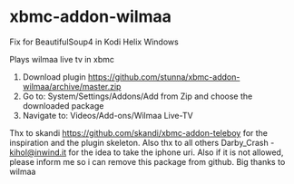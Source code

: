 xbmc-addon-wilmaa
=================
Fix for BeautifulSoup4 in Kodi Helix Windows

Plays wilmaa live tv in xbmc

1. Download plugin https://github.com/stunna/xbmc-addon-wilmaa/archive/master.zip
2. Go to: System/Settings/Addons/Add from Zip and choose the downloaded package
3. Navigate to: Videos/Add-ons/Wilmaa Live-TV

Thx to skandi https://github.com/skandi/xbmc-addon-teleboy for the inspiration and the plugin skeleton. 
Also thx to all others Darby_Crash - kihol@inwind.it for the idea to take the iphone uri. 
Also if it is not allowed, please inform me so i can remove this package from github. Big thanks to wilmaa
